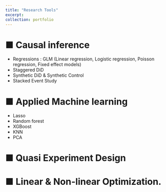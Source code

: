 ```yaml
---
title: "Research Tools"
excerpt: 
collection: portfolio
---
```


■ Causal inference
=====
- Regressions : GLM (Linear regression, Logistic regression, Poisson regression, Fixed effect models)
- Staggered DiD 
- Synthetic DiD & Synthetic Control 
- Stacked Event Study 
  
■ Applied Machine learning
=====
- Lasso 
- Random forest 
- XGBoost 
- KNN 
- PCA 
  
■ Quasi Experiment Design 
=====

■ Linear & Non-linear Optimization.
=====
